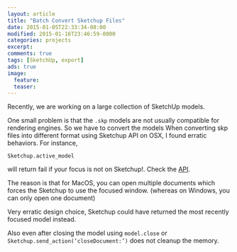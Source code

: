 ```yaml
---
layout: article
title: "Batch Convert Sketchup Files"
date: 2015-01-05T22:33:34-08:00
modified: 2015-01-16T23:46:59-0800
categories: projects
excerpt:
comments: true
tags: [SketchUp, export]
ads: true
image:
  feature:
  teaser:
---
```



Recently, we are working on a large collection of SketchUp models.

One small problem is that the `.skp` models are not usually compatible for rendering engines. So we have to convert the models
When converting skp files into different format using Sketchup API on OSX, I found erratic behaviors. For instance,

`Sketchup.active_model`

will return fail if your focus is not on Sketchup!. Check the [API](http://www.sketchup.com/intl/en/developer/docs/ourdoc/sketchup#active_model).

The reason is that for MacOS, you can open multiple documents which forces the Sketchup to use the focused window. (whereas on Windows, you can only open one document)

Very erratic design choice, Sketchup could have returned the most recently focused model instead.

Also even after closing the model using `model.close` or `Sketchup.send_action(‘closeDocument:’)` does not cleanup the memory.


